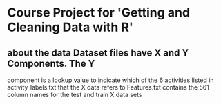 # Course Project for 'Getting and Cleaning Data with R'

## about the data Dataset files have X and Y Components. The Y
component is a lookup value to indicate which of the 6 activities
listed in activity_labels.txt that the X data refers to Features.txt
contains the 561 column names for the test and train X data sets

